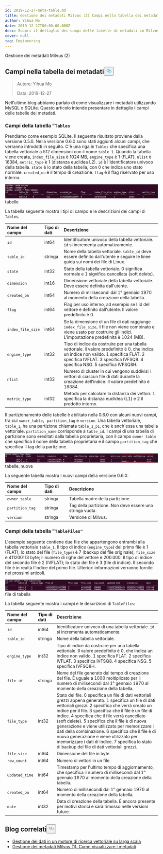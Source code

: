 ```yaml
---
id: 2019-12-27-meta-table.md
title: Gestione dei metadati Milvus (2) Campi nella tabella dei metadati
author: Yihua Mo
date: 2019-12-27T00:00:00.000Z
desc: Scopri il dettaglio dei campi delle tabelle di metadati in Milvus.
cover: null
tag: Engineering
---
```

<custom-h1>Gestione dei metadati Milvus (2)</custom-h1><h2 id="Fields-in-the-Metadata-Table" class="common-anchor-header">Campi nella tabella dei metadati<button data-href="#Fields-in-the-Metadata-Table" class="anchor-icon" translate="no">
      <svg translate="no"
        aria-hidden="true"
        focusable="false"
        height="20"
        version="1.1"
        viewBox="0 0 16 16"
        width="16"
      >
        <path
          fill="#0092E4"
          fill-rule="evenodd"
          d="M4 9h1v1H4c-1.5 0-3-1.69-3-3.5S2.55 3 4 3h4c1.45 0 3 1.69 3 3.5 0 1.41-.91 2.72-2 3.25V8.59c.58-.45 1-1.27 1-2.09C10 5.22 8.98 4 8 4H4c-.98 0-2 1.22-2 2.5S3 9 4 9zm9-3h-1v1h1c1 0 2 1.22 2 2.5S13.98 12 13 12H9c-.98 0-2-1.22-2-2.5 0-.83.42-1.64 1-2.09V6.25c-1.09.53-2 1.84-2 3.25C6 11.31 7.55 13 9 13h4c1.45 0 3-1.69 3-3.5S14.5 6 13 6z"
        ></path>
      </svg>
    </button></h2><blockquote>
<p>Autore: Yihua Mo</p>
<p>Data: 2019-12-27</p>
</blockquote>
<p>Nell'ultimo blog abbiamo parlato di come visualizzare i metadati utilizzando MySQL o SQLite. Questo articolo intende presentare in dettaglio i campi delle tabelle dei metadati.</p>
<h3 id="Fields-in-the-Tables-table" class="common-anchor-header">Campi della tabella &quot;<code translate="no">Tables</code></h3><p>Prendiamo come esempio SQLite. Il seguente risultato proviene dalla versione 0.5.0. Nella versione 0.6.0 sono stati aggiunti alcuni campi, che verranno introdotti in seguito. C'è una riga in <code translate="no">Tables</code> che specifica una tabella vettoriale a 512 dimensioni con il nome <code translate="no">table_1</code>. Quando la tabella viene creata, <code translate="no">index_file_size</code> è 1024 MB, <code translate="no">engine_type</code> è 1 (FLAT), <code translate="no">nlist</code> è 16384, <code translate="no">metric_type</code> è 1 (distanza euclidea L2). <code translate="no">id</code> è l'identificatore univoco della tabella. <code translate="no">state</code> è lo stato della tabella, con 0 che indica uno stato normale. <code translate="no">created_on</code> è il tempo di creazione. <code translate="no">flag</code> è il flag riservato per uso interno.</p>
<p>
  
   <span class="img-wrapper"> <img translate="no" src="https://raw.githubusercontent.com/milvus-io/community/master/blog/assets/metadata/tables.png" alt="tables" class="doc-image" id="tables" />
   </span> <span class="img-wrapper"> <span>tabelle</span> </span></p>
<p>La tabella seguente mostra i tipi di campo e le descrizioni dei campi di <code translate="no">Tables</code>.</p>
<table>
<thead>
<tr><th style="text-align:left">Nome del campo</th><th style="text-align:left">Tipo di dati</th><th style="text-align:left">Descrizione</th></tr>
</thead>
<tbody>
<tr><td style="text-align:left"><code translate="no">id</code></td><td style="text-align:left">int64</td><td style="text-align:left">Identificatore univoco della tabella vettoriale. <code translate="no">id</code> si incrementa automaticamente.</td></tr>
<tr><td style="text-align:left"><code translate="no">table_id</code></td><td style="text-align:left">stringa</td><td style="text-align:left">Nome della tabella vettoriale. <code translate="no">table_id</code> deve essere definito dall'utente e seguire le linee guida sui nomi dei file di Linux.</td></tr>
<tr><td style="text-align:left"><code translate="no">state</code></td><td style="text-align:left">int32</td><td style="text-align:left">Stato della tabella vettoriale. 0 significa normale e 1 significa cancellata (soft delete).</td></tr>
<tr><td style="text-align:left"><code translate="no">dimension</code></td><td style="text-align:left">int16</td><td style="text-align:left">Dimensione vettoriale della tabella vettoriale. Deve essere definita dall'utente.</td></tr>
<tr><td style="text-align:left"><code translate="no">created_on</code></td><td style="text-align:left">int64</td><td style="text-align:left">Numero di millisecondi dal 1° gennaio 1970 al momento della creazione della tabella.</td></tr>
<tr><td style="text-align:left"><code translate="no">flag</code></td><td style="text-align:left">int64</td><td style="text-align:left">Flag per uso interno, ad esempio se l'id del vettore è definito dall'utente. Il valore predefinito è 0.</td></tr>
<tr><td style="text-align:left"><code translate="no">index_file_size</code></td><td style="text-align:left">int64</td><td style="text-align:left">Se la dimensione di un file di dati raggiunge <code translate="no">index_file_size</code>, il file non viene combinato e viene usato per costruire gli indici. L'impostazione predefinita è 1024 (MB).</td></tr>
<tr><td style="text-align:left"><code translate="no">engine_type</code></td><td style="text-align:left">int32</td><td style="text-align:left">Tipo di indice da costruire per una tabella vettoriale. Il valore predefinito è 0, che indica un indice non valido. 1 specifica FLAT. 2 specifica IVFLAT. 3 specifica IVFSQ8. 4 specifica NSG. 5 specifica IVFSQ8H.</td></tr>
<tr><td style="text-align:left"><code translate="no">nlist</code></td><td style="text-align:left">int32</td><td style="text-align:left">Numero di cluster in cui vengono suddivisi i vettori di ciascun file di dati durante la creazione dell'indice. Il valore predefinito è 16384.</td></tr>
<tr><td style="text-align:left"><code translate="no">metric_type</code></td><td style="text-align:left">int32</td><td style="text-align:left">Metodo per calcolare la distanza dei vettori. 1 specifica la distanza euclidea (L1) e 2 il prodotto interno.</td></tr>
</tbody>
</table>
<p>Il partizionamento delle tabelle è abilitato nella 0.6.0 con alcuni nuovi campi, tra cui <code translate="no">owner_table</code>，<code translate="no">partition_tag</code> e <code translate="no">version</code>. Una tabella vettoriale, <code translate="no">table_1</code>, ha una partizione chiamata <code translate="no">table_1_p1</code>, che è anch'essa una tabella vettoriale. <code translate="no">partition_name</code> corrisponde a <code translate="no">table_id</code>. I campi di una tabella di partizione sono ereditati dalla tabella proprietaria, con il campo <code translate="no">owner table</code> che specifica il nome della tabella proprietaria e il campo <code translate="no">partition_tag</code> che specifica il tag della partizione.</p>
<p>
  
   <span class="img-wrapper"> <img translate="no" src="https://raw.githubusercontent.com/milvus-io/community/master/blog/assets/metadata/tables_new.png" alt="tables_new" class="doc-image" id="tables_new" />
   </span> <span class="img-wrapper"> <span>tabelle_nuove</span> </span></p>
<p>La seguente tabella mostra i nuovi campi della versione 0.6.0:</p>
<table>
<thead>
<tr><th style="text-align:left">Nome del campo</th><th style="text-align:left">Tipo di dati</th><th style="text-align:left">Descrizione</th></tr>
</thead>
<tbody>
<tr><td style="text-align:left"><code translate="no">owner_table</code></td><td style="text-align:left">stringa</td><td style="text-align:left">Tabella madre della partizione.</td></tr>
<tr><td style="text-align:left"><code translate="no">partition_tag</code></td><td style="text-align:left">stringa</td><td style="text-align:left">Tag della partizione. Non deve essere una stringa vuota.</td></tr>
<tr><td style="text-align:left"><code translate="no">version</code></td><td style="text-align:left">stringa</td><td style="text-align:left">Versione di Milvus.</td></tr>
</tbody>
</table>
<h3 id="Fields-in-the-TableFiles-table" class="common-anchor-header">Campi della tabella "<code translate="no">TableFiles&quot;</code> </h3><p>L'esempio seguente contiene due file che appartengono entrambi alla tabella vettoriale <code translate="no">table_1</code>. Il tipo di indice (<code translate="no">engine_type</code>) del primo file è 1 (FLAT); lo stato del file (<code translate="no">file_type</code>) è 7 (backup del file originale); <code translate="no">file_size</code> è 411200113 byte; il numero di righe del vettore è 200.000. Il tipo di indice del secondo file è 2 (IVFLAT); lo stato del file è 3 (file di indice). Il secondo file è in realtà l'indice del primo file. Ulteriori informazioni verranno fornite nei prossimi articoli.</p>
<p>
  
   <span class="img-wrapper"> <img translate="no" src="https://raw.githubusercontent.com/milvus-io/community/master/blog/assets/metadata/tablefiles.png" alt="tablefiles" class="doc-image" id="tablefiles" />
   </span> <span class="img-wrapper"> <span>file di tabella</span> </span></p>
<p>La tabella seguente mostra i campi e le descrizioni di <code translate="no">TableFiles</code>:</p>
<table>
<thead>
<tr><th style="text-align:left">Nome del campo</th><th style="text-align:left">Tipo di dati</th><th style="text-align:left">Descrizione</th></tr>
</thead>
<tbody>
<tr><td style="text-align:left"><code translate="no">id</code></td><td style="text-align:left">int64</td><td style="text-align:left">Identificatore univoco di una tabella vettoriale. <code translate="no">id</code> si incrementa automaticamente.</td></tr>
<tr><td style="text-align:left"><code translate="no">table_id</code></td><td style="text-align:left">stringa</td><td style="text-align:left">Nome della tabella vettoriale.</td></tr>
<tr><td style="text-align:left"><code translate="no">engine_type</code></td><td style="text-align:left">int32</td><td style="text-align:left">Tipo di indice da costruire per una tabella vettoriale. Il valore predefinito è 0, che indica un indice non valido. 1 specifica FLAT. 2 specifica IVFLAT. 3 specifica IVFSQ8. 4 specifica NSG. 5 specifica IVFSQ8H.</td></tr>
<tr><td style="text-align:left"><code translate="no">file_id</code></td><td style="text-align:left">stringa</td><td style="text-align:left">Nome del file generato dal tempo di creazione del file. È uguale a 1000 moltiplicato per il numero di millisecondi dal 1° gennaio 1970 al momento della creazione della tabella.</td></tr>
<tr><td style="text-align:left"><code translate="no">file_type</code></td><td style="text-align:left">int32</td><td style="text-align:left">Stato del file. 0 specifica un file di dati vettoriali grezzi appena generato. 1 specifica un file di dati vettoriali grezzi. 2 specifica che verrà creato un indice per il file. 3 specifica che il file è un file di indice. 4 specifica che il file verrà cancellato (soft delete). 5 specifica che il file è di nuova generazione e viene utilizzato per memorizzare i dati della combinazione. 6 specifica che il file è di nuova generazione e viene utilizzato per memorizzare i dati di indice. 7 specifica lo stato di backup del file di dati vettoriali grezzi.</td></tr>
<tr><td style="text-align:left"><code translate="no">file_size</code></td><td style="text-align:left">int64</td><td style="text-align:left">Dimensione del file in byte.</td></tr>
<tr><td style="text-align:left"><code translate="no">row_count</code></td><td style="text-align:left">int64</td><td style="text-align:left">Numero di vettori in un file.</td></tr>
<tr><td style="text-align:left"><code translate="no">updated_time</code></td><td style="text-align:left">int64</td><td style="text-align:left">Timestamp per l'ultimo tempo di aggiornamento, che specifica il numero di millisecondi dal 1° gennaio 1970 al momento della creazione della tabella.</td></tr>
<tr><td style="text-align:left"><code translate="no">created_on</code></td><td style="text-align:left">int64</td><td style="text-align:left">Numero di millisecondi dal 1° gennaio 1970 al momento della creazione della tabella.</td></tr>
<tr><td style="text-align:left"><code translate="no">date</code></td><td style="text-align:left">int32</td><td style="text-align:left">Data di creazione della tabella. È ancora presente per motivi storici e sarà rimosso nelle versioni future.</td></tr>
</tbody>
</table>
<h2 id="Related-blogs" class="common-anchor-header">Blog correlati<button data-href="#Related-blogs" class="anchor-icon" translate="no">
      <svg translate="no"
        aria-hidden="true"
        focusable="false"
        height="20"
        version="1.1"
        viewBox="0 0 16 16"
        width="16"
      >
        <path
          fill="#0092E4"
          fill-rule="evenodd"
          d="M4 9h1v1H4c-1.5 0-3-1.69-3-3.5S2.55 3 4 3h4c1.45 0 3 1.69 3 3.5 0 1.41-.91 2.72-2 3.25V8.59c.58-.45 1-1.27 1-2.09C10 5.22 8.98 4 8 4H4c-.98 0-2 1.22-2 2.5S3 9 4 9zm9-3h-1v1h1c1 0 2 1.22 2 2.5S13.98 12 13 12H9c-.98 0-2-1.22-2-2.5 0-.83.42-1.64 1-2.09V6.25c-1.09.53-2 1.84-2 3.25C6 11.31 7.55 13 9 13h4c1.45 0 3-1.69 3-3.5S14.5 6 13 6z"
        ></path>
      </svg>
    </button></h2><ul>
<li><a href="https://medium.com/@milvusio/managing-data-in-massive-scale-vector-search-engine-db2e8941ce2f">Gestione dei dati in un motore di ricerca vettoriale su larga scala</a></li>
<li><a href="https://medium.com/@milvusio/milvus-metadata-management-1-6b9e05c06fb0">Gestione dei metadati Milvus (1): Come visualizzare i metadati</a></li>
</ul>

